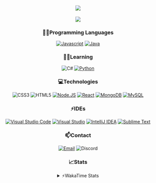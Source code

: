 <div align="center">

<h1 align="center">
  <a href="https://git.io/typing-svg">
    <img src="https://readme-typing-svg.herokuapp.com/?lines=Hello,+There!+👋;This+is+chicho.;CEO+on+Hely+Development....;&center=true&size=25">
  </a>
</h1>
  
<p align="center">
  <img src="https://lanyard.cnrad.dev/api/418087525735858208" />
</p>

### 👨‍💻Programming Languages
  [![Javascript](https://img.shields.io/badge/JavaScript-323330?style=for-the-badge&logo=javascript&logoColor=F7DF1E)](https://www.javascript.com)
  [![Java](https://img.shields.io/badge/Java-ED8B00?style=for-the-badge&logo=java&logoColor=white)](https://www.java.com)
  
### 👨‍💻Learning
  ![C#](https://img.shields.io/badge/C%23-239120?style=for-the-badge&logo=c-sharp&logoColor=white)
  [![Python](https://img.shields.io/badge/Python-FFD43B?style=for-the-badge&logo=python&logoColor=blue)](https://www.python.org)  

### 💻Technologies
  ![CSS3](https://img.shields.io/badge/CSS3-1572B6?style=for-the-badge&logo=css3&logoColor=white)
  ![HTML5](https://img.shields.io/badge/HTML5-E34F26?style=for-the-badge&logo=html5&logoColor=white)
  [![Node.JS](https://img.shields.io/badge/Node.js-339933?style=for-the-badge&logo=nodedotjs&logoColor=white)](https://nodejs.org)
  [![React](https://img.shields.io/badge/React-20232A?style=for-the-badge&logo=react&logoColor=61DAFB)](https://reactjs.org/)
  [![MongoDB](https://img.shields.io/badge/MongoDB-4EA94B?style=for-the-badge&logo=mongodb&logoColor=white)](https://www.mongodb.com)
  [![MySQL](https://img.shields.io/badge/MySQL-005C84?style=for-the-badge&logo=mysql&logoColor=white)](https://www.mysql.com)

### ⚡IDEs
  [![Visual Studio Code](https://img.shields.io/badge/Visual_Studio_Code-0078D4?style=for-the-badge&logo=visual%20studio%20code&logoColor=white)](https://code.visualstudio.com)
  [![Visual Studio](https://img.shields.io/badge/Visual_Studio-5C2D91?style=for-the-badge&logo=visual%20studio&logoColor=white)](https://visualstudio.com)
  [![IntelliJ IDEA](https://img.shields.io/badge/IntelliJIDEA-000000.svg?style=for-the-badge&logo=intellij-idea&logoColor=white)](https://www.jetbrains.com/idea)
  [![Sublime Text](https://img.shields.io/badge/sublime_text-%23575757.svg?&style=for-the-badge&logo=sublime-text&logoColor=important)](https://www.sublimetext.com)
  
### 📫Contact
  [![Email](https://img.shields.io/badge/Email-gastondalla@gmail.com-04619f?style=for-the-badge&logo=gmail&logoColor=white)](mailto:gastondalla@gmail.com)
  ![Discord](https://img.shields.io/badge/Discord-Chicho%234281-5865F2?style=for-the-badge&logo=discord&logoColor=white)
</br>  

### 📈Stats
<details>
    <summary> ⚡WakaTime Stats</summary>
    <br/>

<!--START_SECTION:waka-->
![Code Time](http://img.shields.io/badge/Code%20Time-3%20hrs%203%20mins-blue)

![Profile Views](http://img.shields.io/badge/Profile%20Views-0-blue)

**🐱 My GitHub Data** 

> 🏆 75 Contributions in the Year 2022
 > 
> 📦 35.2 kB Used in GitHub's Storage 
 > 
> 🚫 Not Opted to Hire
 > 
> 📜 8 Public Repositories 
 > 
> 🔑 5 Private Repositories  
 > 
**I'm a Night 🦉** 

```text
🌞 Morning    5 commits      ░░░░░░░░░░░░░░░░░░░░░░░░░   2.73% 
🌆 Daytime    32 commits     ████░░░░░░░░░░░░░░░░░░░░░   17.49% 
🌃 Evening    92 commits     ████████████░░░░░░░░░░░░░   50.27% 
🌙 Night      54 commits     ███████░░░░░░░░░░░░░░░░░░   29.51%

```
📅 **I'm Most Productive on Tuesday** 

```text
Monday       10 commits     █░░░░░░░░░░░░░░░░░░░░░░░░   5.46% 
Tuesday      43 commits     ██████░░░░░░░░░░░░░░░░░░░   23.5% 
Wednesday    31 commits     ████░░░░░░░░░░░░░░░░░░░░░   16.94% 
Thursday     17 commits     ██░░░░░░░░░░░░░░░░░░░░░░░   9.29% 
Friday       26 commits     ███░░░░░░░░░░░░░░░░░░░░░░   14.21% 
Saturday     31 commits     ████░░░░░░░░░░░░░░░░░░░░░   16.94% 
Sunday       25 commits     ███░░░░░░░░░░░░░░░░░░░░░░   13.66%

```


📊 **This Week I Spent My Time On** 

```text
⌚︎ Time Zone: America/Argentina/Buenos_Aires

💬 Programming Languages: 
JavaScript               1 hr 29 mins        ████████████████████░░░░░   82.33% 
HTML                     16 mins             ███░░░░░░░░░░░░░░░░░░░░░░   15.0% 
CSS                      2 mins              ░░░░░░░░░░░░░░░░░░░░░░░░░   2.68%

🔥 Editors: 
VS Code                  1 hr 48 mins        █████████████████████████   100.0%

🐱‍💻 Projects: 
Vectores                 1 hr 38 mins        ██████████████████████░░░   90.4% 
DolarUpdateBot           10 mins             ██░░░░░░░░░░░░░░░░░░░░░░░   9.6%

💻 Operating System: 
Windows                  1 hr 48 mins        █████████████████████████   100.0%

```

**I Mostly Code in Java** 

```text
Java                     6 repos             ████████░░░░░░░░░░░░░░░░░   33.33% 
JavaScript               6 repos             ████████░░░░░░░░░░░░░░░░░   33.33% 
CSS                      2 repos             ██░░░░░░░░░░░░░░░░░░░░░░░   11.11% 
HTML                     1 repo              █░░░░░░░░░░░░░░░░░░░░░░░░   5.56% 
Python                   1 repo              █░░░░░░░░░░░░░░░░░░░░░░░░   5.56%

```



 Last Updated on 29/12/2022 11:11:37 UTC
<!--END_SECTION:waka-->
</details>
